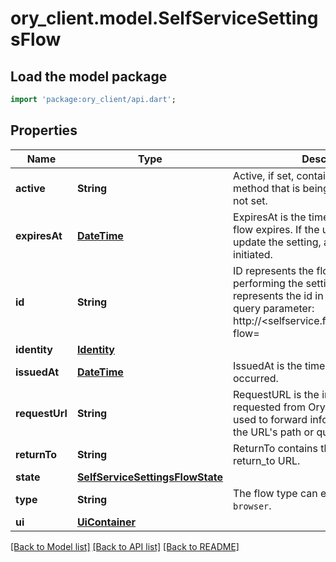 # ory_client.model.SelfServiceSettingsFlow

## Load the model package
```dart
import 'package:ory_client/api.dart';
```

## Properties
Name | Type | Description | Notes
------------ | ------------- | ------------- | -------------
**active** | **String** | Active, if set, contains the registration method that is being used. It is initially not set. | [optional] 
**expiresAt** | [**DateTime**](DateTime.md) | ExpiresAt is the time (UTC) when the flow expires. If the user still wishes to update the setting, a new flow has to be initiated. | 
**id** | **String** | ID represents the flow's unique ID. When performing the settings flow, this represents the id in the settings ui's query parameter: http://<selfservice.flows.settings.ui_url>?flow=<id> | 
**identity** | [**Identity**](Identity.md) |  | 
**issuedAt** | [**DateTime**](DateTime.md) | IssuedAt is the time (UTC) when the flow occurred. | 
**requestUrl** | **String** | RequestURL is the initial URL that was requested from Ory Kratos. It can be used to forward information contained in the URL's path or query for example. | 
**returnTo** | **String** | ReturnTo contains the requested return_to URL. | [optional] 
**state** | [**SelfServiceSettingsFlowState**](SelfServiceSettingsFlowState.md) |  | 
**type** | **String** | The flow type can either be `api` or `browser`. | 
**ui** | [**UiContainer**](UiContainer.md) |  | 

[[Back to Model list]](../README.md#documentation-for-models) [[Back to API list]](../README.md#documentation-for-api-endpoints) [[Back to README]](../README.md)


